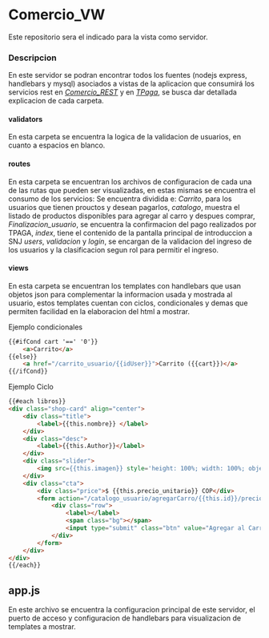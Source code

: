 # Comercio_VW
Este repositorio sera el indicado para la vista como servidor.

### Descripcion

En este servidor se podran encontrar todos los fuentes (nodejs express, handlebars y mysql) asociados a vistas de la aplicacion que consumirá los servicios rest en [*Comercio_REST*](https://github.com/carlosjara/Comercio_REST) y en [*TPaga*](http://payment-links.docs.tpaga.co/quickstart.html#autenticacion-contra-la-tpaga-api), se busca dar detallada explicacion de cada carpeta.

#### validators

En esta carpeta se encuentra la logica de la validacion de usuarios, en cuanto a espacios en blanco.

#### routes

En esta carpeta se encuentran los archivos de configuracion de cada una de las rutas que pueden ser visualizadas, en estas mismas se encuentra el consumo de los servicios:
Se encuentra dividida e: 
*Carrito*, para los usuarios que tienen prouctos y desean pagarlos, 
*catalogo*, muestra el listado de productos disponibles para agregar al carro y despues comprar, 
*Finalizacion_usuario*, se encuentra la confirmacion del pago realizados por TPAGA, 
*index*, tiene el contenido de la pantalla principal de introduccion a SNJ
*users*, *validacion* y *login*, se encargan de la validacion del ingreso de los usuarios y la clasificacion segun rol para permitir el ingreso.

#### views

En esta carpeta se encuentran los templates con handlebars que usan objetos json para complementar la informacion usada y mostrada al usuario, estos templates cuentan con ciclos, condicionales y demas que permiten facilidad en la elaboracion del html a mostrar.

Ejemplo condicionales

```html
{{#ifCond cart '==' '0'}}
    <a>Carrito</a> 
{{else}}
    <a href="/carrito_usuario/{{idUser}}">Carrito ({{cart}})</a> 
{{/ifCond}}
```
Ejemplo Ciclo

```html
{{#each libros}}
<div class="shop-card" align="center">
    <div class="title">
        <label>{{this.nombre}} </label>
    </div>
    <div class="desc">
        <label>{{this.Author}}</label>
    </div>
    <div class="slider">
        <img src={{this.imagen}} style='height: 100%; width: 100%; object-fit: contain' />
    </div>
    <div class="cta">
        <div class="price">$ {{this.precio_unitario}} COP</div>
        <form action="/catalogo_usuario/agregarCarro/{{this.id}}/precio/{{this.precio_unitario}}/nombre/{{this.nombre}}/author/{{this.Author}}/is/{{../idUser}}" method="get">
            <div class="row">
                <label></label>
                <span class="bg"></span>
                <input type="submit" class="btn" value="Agregar al Carrio">
            </div>
        </form>
    </div>
</div>
{{/each}}
```

## app.js

En este archivo se encuentra la configuracion principal de este servidor, el puerto de acceso y configuracion de handlebars para visualizacion de templates a mostrar.